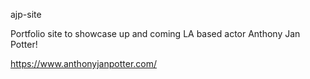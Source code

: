 ajp-site

Portfolio site to showcase up and coming LA based actor Anthony Jan Potter!

https://www.anthonyjanpotter.com/
